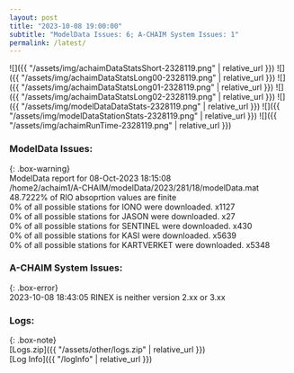 ```yaml
---
layout: post
title: "2023-10-08 19:00:00"
subtitle: "ModelData Issues: 6; A-CHAIM System Issues: 1"
permalink: /latest/
---
```


![]({{ "/assets/img/achaimDataStatsShort-2328119.png" | relative_url }})
![]({{ "/assets/img/achaimDataStatsLong00-2328119.png" | relative_url }})
![]({{ "/assets/img/achaimDataStatsLong01-2328119.png" | relative_url }})
![]({{ "/assets/img/achaimDataStatsLong02-2328119.png" | relative_url }})
![]({{ "/assets/img/modelDataDataStats-2328119.png" | relative_url }})
![]({{ "/assets/img/modelDataStationStats-2328119.png" | relative_url }})
![]({{ "/assets/img/achaimRunTime-2328119.png" | relative_url }})


### ModelData Issues:  
  
{: .box-warning}  
 ModelData report for 08-Oct-2023 18:15:08   
 /home2/achaim1/A-CHAIM/modelData/2023/281/18/modelData.mat   
 48.7222% of RIO absoprtion values are finite   
 0% of all possible stations for IONO were downloaded. x1127   
 0% of all possible stations for JASON were downloaded. x27   
 0% of all possible stations for SENTINEL were downloaded. x430   
 0% of all possible stations for KASI were downloaded. x5639   
 0% of all possible stations for KARTVERKET were downloaded. x5348   
  
### A-CHAIM System Issues:  
  
{: .box-error}  
2023-10-08 18:43:05 RINEX is neither version 2.xx or 3.xx  

### Logs:  
  
{: .box-note}  
[Logs.zip]({{ "/assets/other/logs.zip" | relative_url }})  
[Log Info]({{ "/logInfo" | relative_url }})  
